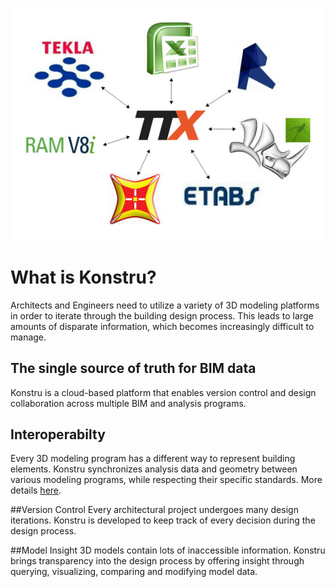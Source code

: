 ![](images/supportedPlatforms.gif)
# What is Konstru? 
Architects and Engineers need to utilize a variety of 3D modeling platforms in order to iterate through the building design process. 
This leads to large amounts of disparate information, which becomes increasingly difficult to manage. 

## The single source of truth for BIM data
Konstru is a cloud-based platform that enables version control and design collaboration across multiple BIM and analysis programs.

## Interoperabilty
Every 3D modeling program has a different way to represent building elements. Konstru synchronizes analysis data and geometry between various modeling programs, while respecting their specific standards. More details [here](supported_elements.md).

##Version Control
Every architectural project undergoes many design iterations. Konstru is developed to keep track of every decision during the design process.

##Model Insight
3D models contain lots of inaccessible information. Konstru brings transparency into the design process by offering insight through querying, visualizing, comparing and modifying model data.
 